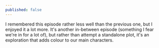 ```yaml
---
published: false
---
```


I remembered this episode rather less well than the previous one, but I enjoyed it a lot more. It's another in-between episode (something I fear we're in for a lot of), but rather than attempt a standalone plot, it's an exploration that adds colour to our main characters.
